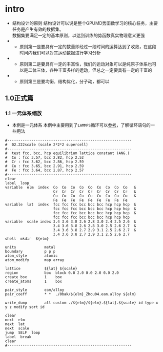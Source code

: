 # intro
* 结构设计的原则
结构设计可以说是整个GPUMD势函数学习的核心任务，主要任务是产生有效的数据集。  
数据集要满足一定的基本原则，以达到训练的势函数真实物理意义更强  
* * 原则第一是要具有一定的数量即经过一段时间的运算达到了收敛，在这段时间内我们可以对其运动数据进行学习分析
* * 原则第二是要具有一定的丰富性，我们的运动对象可以是纯原子体系也可以是二体三体，各种丰富多样的运动，但总之一定要具有一定的丰富的
* * 原则第三是要均衡，结构优化，分子动，都可以
  
## 1.0正式篇

### 1.1 一元体系缩放
* 本例是一元体系
本例中主要用到了```LAMMPS```循环可以[参考](./../LAMMPS/部分基本指令解析.md)，了解循环语句的一些用法
```LAMMPS
#---------------------------------------------------------
#  02.222scale (scale 2*2*2 supercell) 
#---------------------------------------------------------
#  test fcc, bcc, hcp equilibrium lattice constant (ANG.) 
#  Co : fcc 3.57, bcc 2.82, hcp 2.52 
#  Cr : fcc 3.62, bcc 2.86, hcp 2.59 
#  Cu : fcc 3.65, bcc 2.91, hcp 2.59 
#  Fe : fcc 3.64, bcc 2.87, hcp 2.57 
#---------------------------------------------------------
clear 
label  loop 
variable  elm  index  Co  Co  Co  Co  Co  Co  Co  Co  Co   &
                      Cr  Cr  Cr  Cr  Cr  Cr  Cr  Cr  Cr   &
                      Cu  Cu  Cu  Cu  Cu  Cu  Cu  Cu  Cu   &
                      Fe  Fe  Fe  Fe  Fe  Fe  Fe  Fe  Fe 
variable  lat  index  fcc fcc fcc bcc bcc bcc hcp hcp hcp  &
                      fcc fcc fcc bcc bcc bcc hcp hcp hcp  &
                      fcc fcc fcc bcc bcc bcc hcp hcp hcp  &
                      fcc fcc fcc bcc bcc bcc hcp hcp hcp 
variable  scale index 3.4 3.6 3.8 2.6 2.8 3.0 2.4 2.5 2.6  &
                      3.4 3.6 3.8 2.6 2.8 3.0 2.5 2.6 2.7  &
                      3.4 3.6 3.8 2.7 2.9 3.1 2.5 2.6 2.7  &
                      3.4 3.6 3.8 2.7 2.9 3.1 2.5 2.6 2.7 
shell  mkdir  ${elm} 

units             metal
boundary          p p p
atom_style        atomic
atom_modify       map array

lattice           ${lat} ${scale} 
region            box  block 0.0 2.0 0.0 2.0 0.0 2.0 
create_box        1    box 
create_atoms      1    box 

pair_style        eam/alloy 
pair_coeff        * *  ./0bak/${elm}_Zhou04.eam.alloy ${elm} 

write_dump        all custom ./${elm}/${elm}.${lat}.${scale} id type x y z modify sort id 

clear
next  elm 
next  lat 
next  scale  
jump  SELF  loop
label  break 
clear
#---------------------------------------------------------
```

